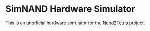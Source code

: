 # SimNAND Hardware Simulator

This is an unofficial hardware simulator for the [Nand2Tetris](https://www.nand2tetris.org/) project.
